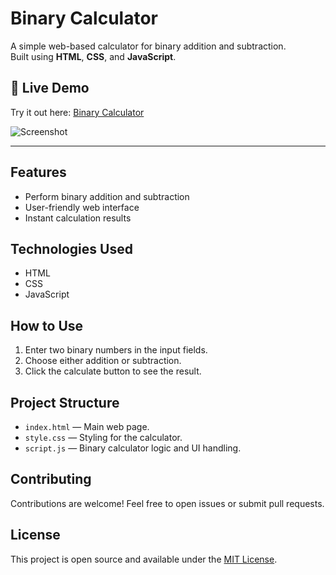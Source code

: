 # Binary Calculator

A simple web-based calculator for binary addition and subtraction.  
Built using **HTML**, **CSS**, and **JavaScript**.

## 🚀 Live Demo

Try it out here: [Binary Calculator](https://thisal-d.github.io/Binary-Calculator)

![Screenshot](https://github.com/Thisal-D/Binary-Calculator/assets/93121062/71b5e054-6986-41ef-8bca-b6ed1020b6e7)

---

## Features

- Perform binary addition and subtraction
- User-friendly web interface
- Instant calculation results

## Technologies Used

- HTML
- CSS
- JavaScript

## How to Use

1. Enter two binary numbers in the input fields.
2. Choose either addition or subtraction.
3. Click the calculate button to see the result.

## Project Structure

- `index.html` &mdash; Main web page.
- `style.css` &mdash; Styling for the calculator.
- `script.js` &mdash; Binary calculator logic and UI handling.

## Contributing

Contributions are welcome! Feel free to open issues or submit pull requests.

## License

This project is open source and available under the [MIT License](LICENSE).
